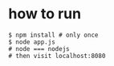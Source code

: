 # how to run
``` shell
$ npm install # only once
$ node app.js
# node === nodejs
# then visit localhost:8080
```